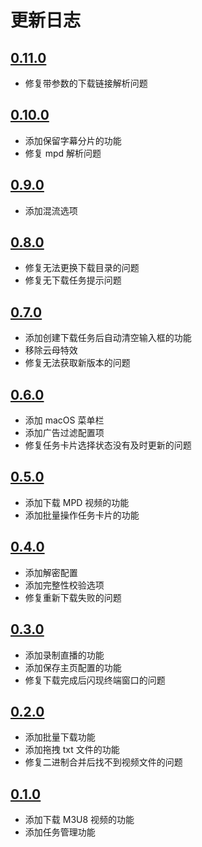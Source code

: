 # 更新日志

## [0.11.0](https://github.com/zhiyiYo/Fluent-M3U8/releases/tag/v0.11.0) <Badge type="tip" text="最新版" />
* 修复带参数的下载链接解析问题

## [0.10.0](https://github.com/zhiyiYo/Fluent-M3U8/releases/tag/v0.10.0)
* 添加保留字幕分片的功能
* 修复 mpd 解析问题

## [0.9.0](https://github.com/zhiyiYo/Fluent-M3U8/releases/tag/v0.9.0)
* 添加混流选项

## [0.8.0](https://github.com/zhiyiYo/Fluent-M3U8/releases/tag/v0.8.0)
* 修复无法更换下载目录的问题
* 修复无下载任务提示问题

## [0.7.0](https://github.com/zhiyiYo/Fluent-M3U8/releases/tag/v0.7.0)
* 添加创建下载任务后自动清空输入框的功能
* 移除云母特效
* 修复无法获取新版本的问题

## [0.6.0](https://github.com/zhiyiYo/Fluent-M3U8/releases/tag/v0.6.0)
* 添加 macOS 菜单栏
* 添加广告过滤配置项
* 修复任务卡片选择状态没有及时更新的问题

## [0.5.0](https://github.com/zhiyiYo/Fluent-M3U8/releases/tag/v0.5.0)
* 添加下载 MPD 视频的功能
* 添加批量操作任务卡片的功能

## [0.4.0](https://github.com/zhiyiYo/Fluent-M3U8/releases/tag/v0.4.0)
* 添加解密配置
* 添加完整性校验选项
* 修复重新下载失败的问题

## [0.3.0](https://github.com/zhiyiYo/Fluent-M3U8/releases/tag/v0.3.0)
* 添加录制直播的功能
* 添加保存主页配置的功能
* 修复下载完成后闪现终端窗口的问题

## [0.2.0](https://github.com/zhiyiYo/Fluent-M3U8/releases/tag/v0.2.0)
* 添加批量下载功能
* 添加拖拽 txt 文件的功能
* 修复二进制合并后找不到视频文件的问题

## [0.1.0](https://github.com/zhiyiYo/Fluent-M3U8/releases/tag/v0.1.0)
* 添加下载 M3U8 视频的功能
* 添加任务管理功能